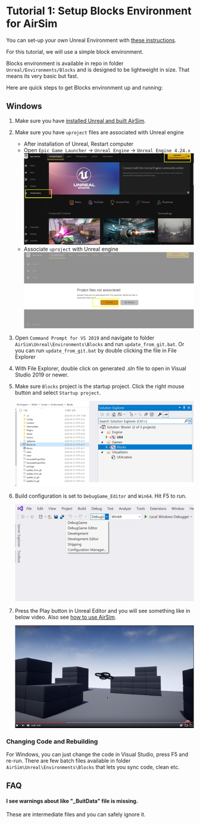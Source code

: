 
# Tutorial 1: Setup Blocks Environment for AirSim

You can set-up your own Unreal Environment with [these instructions](https://github.com/Microsoft/AirSim/#how-to-get-it).

For this tutorial, we will use a simple block environment.

Blocks environment is available in repo in folder `Unreal/Environments/Blocks` and is designed to be lightweight in size. That means its very basic but fast.

Here are quick steps to get Blocks environment up and running:

## Windows

1. Make sure you have [installed Unreal and built AirSim](..\setup\build-on-windows.md).
2. Make sure you have `uproject` files are associated with Unreal engine
   * After installation of Unreal, Restart computer
   * Open `Epic Game Launcher` -> `Unreal Engine` -> `Unreal Engine 4.24.x`
    ![epic1](epic1.jpg)
   * Associate `uproject` with Unreal engine
    ![epic1](epic2.jpg)

3. Open `Command Prompt for VS 2019` and navigate to folder `AirSim\Unreal\Environments\Blocks` and run `update_from_git.bat`. Or you can run `update_from_git.bat` by double clicking the file in File Explorer
1. With File Explorer,  double click on generated .sln file to open in Visual Studio 2019 or newer.
2. Make sure `Blocks` project is the startup project. Click the right mouse button and select `Startup project`. 

    ![block1](block1.jpg)

3. Build configuration is set to `DebugGame_Editor` and `Win64`. Hit F5 to run.

    ![block2](block2.jpg)

4. Press the Play button in Unreal Editor and you will see something like in below video. Also see [how to use AirSim](https://github.com/Microsoft/AirSim/#how-to-use-it).

    [![Blocks Demo Video](../images/blocks_video.png)](https://www.youtube.com/watch?v=-r_QGaxMT4A)

### Changing Code and Rebuilding

For Windows, you can just change the code in Visual Studio, press F5 and re-run. There are few batch files available in folder `AirSim\Unreal\Environments\Blocks` that lets you sync code, clean etc.


## FAQ

#### I see warnings about like "_BuitData" file is missing. 
These are intermediate files and you can safely ignore it.
